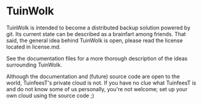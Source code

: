 TuinWolk
========
TuinWolk is intended to become a distributed backup solution powered by git. Its current state can be described as a brainfart among friends. That said, the general idea behind TuinWolk is open, please read the license located in license.md.

See the documentation files for a more thorough description of the ideas surrounding TuinWolk.

Although the documentation and (future) source code are open to the world, TuinfeesT's private cloud is not. If you have no clue what TuinfeesT is and do not know some of us personally, you're not welcome; set up your own cloud using the source code ;)

